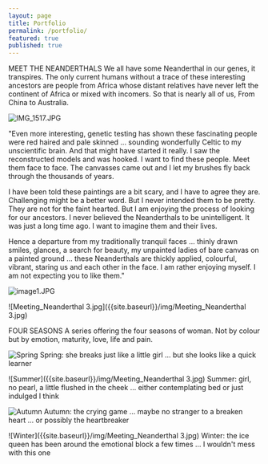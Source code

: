 ```yaml
---
layout: page
title: Portfolio
permalink: /portfolio/
featured: true
published: true
---
```

MEET THE NEANDERTHALS We all have some Neanderthal in our genes, it transpires. The only current humans without a trace of these interesting ancestors are people from Africa whose distant relatives have never left the continent of Africa or mixed with incomers. So that is nearly all of us, From China to Australia.

![IMG_1517.JPG]({{site.baseurl}}/media/neandersad.jpg)

"Even more interesting, genetic testing has shown these fascinating people were red haired and pale skinned ... sounding wonderfully Celtic to my unscientific brain. And that might have started it really. I saw the reconstructed models and was hooked. I want to find these people. Meet them face to face. The canvasses came out and I let my brushes fly back through the thousands of years.

I have been told these paintings are a bit scary, and I have to agree they are. Challenging might be a better word. But I never intended them to be pretty. They are not for the faint hearted. But I am enjoying the process of looking for our ancestors. I never believed the Neanderthals to be unintelligent. It was just a long time ago. I want to imagine them and their lives.

Hence a departure from my traditionally tranquil faces ... thinly drawn smiles, glances, a search for beauty, my unpainted ladies of bare canvas on a painted ground ... these Neanderthals are thickly applied, colourful, vibrant, staring us and each other in the face. I am rather enjoying myself. I am not expecting you to like them."

![image1.JPG]({{site.baseurl}}/media/neanderhappy.jpg)

![Meeting_Neanderthal 3.jpg]({{site.baseurl}}/img/Meeting_Neanderthal 3.jpg)

FOUR SEASONS A series offering the four seasons of woman. Not by colour but by emotion, maturity, love, life and pain.

![Spring]({{site.baseurl}}/img/avendaburnellwalsh.image4.jpg)
Spring: she breaks just like a little girl ... but she looks like a quick learner

![Summer]({{site.baseurl}}/img/Meeting_Neanderthal 3.jpg)
Summer: girl, no pearl, a little flushed in the cheek ... either contemplating bed or just indulged I think

![Autumn]({{site.baseurl}}/img/avendaburnellwalsh.image2.jpg)
Autumn: the crying game ... maybe no stranger to a breaken heart ... or possibly the heartbreaker

![Winter]({{site.baseurl}}/img/Meeting_Neanderthal 3.jpg)
Winter: the ice queen has been around the emotional block a few times ... I wouldn't mess with this one
